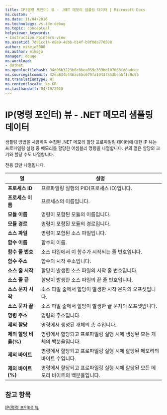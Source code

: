 ```yaml
---
title: IP(명령 포인터) 뷰 - .NET 메모리 샘플링 데이터 | Microsoft Docs
ms.custom: ''
ms.date: 11/04/2016
ms.technology: vs-ide-debug
ms.topic: conceptual
helpviewer_keywords:
- Instruction Pointers view
ms.assetid: 7d91cc14-e8e9-4ebb-b14f-b9f0da770508
author: mikejo5000
ms.author: mikejo
manager: douge
ms.workload:
- dotnet
ms.openlocfilehash: 34d06b3223b6c0bea059c333bd107068fd0adcee
ms.sourcegitcommit: 42ea834b446ac65c679fa1043f853bea5f1c9c95
ms.translationtype: HT
ms.contentlocale: ko-KR
ms.lasthandoff: 04/19/2018
---
```

# <a name="instruction-pointers-ips-view---net-memory-sampling-data"></a>IP(명령 포인터) 뷰 - .NET 메모리 샘플링 데이터
샘플링 방법을 사용하여 수집된 .NET 메모리 할당 프로파일링 데이터에 대한 IP 뷰는 프로파일링 실행 중 메모리를 할당한 어셈블리 명령을 나열합니다. 뷰의 열은 할당의 크기와 할당 수도 나열합니다.  
  
 전용 값만 나열됩니다.  
  
|열|설명|  
|------------|-----------------|  
|**프로세스 ID**|프로파일링 실행의 PID(프로세스 ID)입니다.|  
|**프로세스 이름**|프로세스의 이름입니다.|  
|**모듈 이름**|명령이 포함된 모듈의 이름입니다.|  
|**모듈 경로**|명령이 포함된 모듈의 경로입니다.|  
|**소스 파일**|명령이 포함된 소스 파일입니다.|  
|**함수 이름**|함수의 이름.|  
|**함수 줄 번호**|소스 파일에서 이 함수가 시작되는 줄 번호입니다.|  
|**함수 주소**|함수의 시작 주소입니다.|  
|**소스 줄 시작**|할당이 발생한 소스 파일의 시작 줄 번호입니다.|  
|**소스 줄 끝**|할당이 발생한 소스 파일의 끝 줄 번호입니다.|  
|**소스 문자 시작**|소스 파일 줄에서 할당이 발생한 시작 문자의 오프셋입니다.|  
|**소스 문자 끝**|소스 파일 줄에서 할당이 발생한 끝 문자의 오프셋입니다.|  
|**명령 주소**|명령의 주소입니다.|  
|**제외 할당**|명령에서 생성된 개체의 총 수입니다.|  
|**제외 할당 비율(%)**|명령에서 할당되고 프로파일링 실행 시에 생성된 모든 개체의 백분율입니다.|  
|**제외 바이트**|명령에서 할당되고 프로파일링 실행 시에 할당된 메모리의 바이트 수입니다.|  
|**제외 바이트(%)**|명령에서 할당되고 프로파일링 실행 시에 할당된 모든 메모리 바이트의 백분율입니다.|  
  
## <a name="see-also"></a>참고 항목  
 [IP(명령 포인터) 뷰](../profiling/instruction-pointers-ips-view-sampling-data.md)